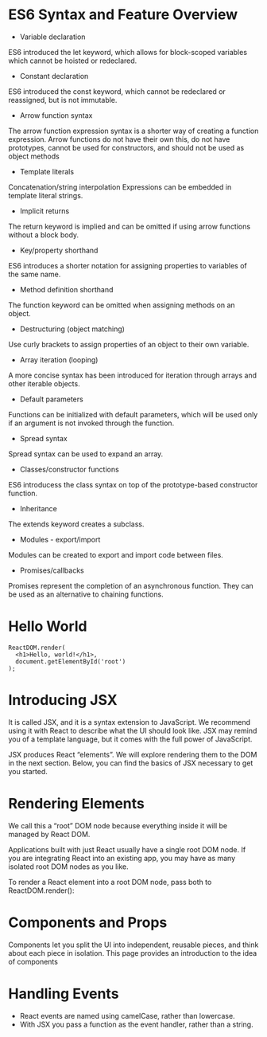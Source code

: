 # ES6 Syntax and Feature Overview

- Variable declaration

ES6 introduced the let keyword, which allows for block-scoped variables which cannot be hoisted or redeclared.

- Constant declaration

ES6 introduced the const keyword, which cannot be redeclared or reassigned, but is not immutable.

- Arrow function syntax

The arrow function expression syntax is a shorter way of creating a function expression. Arrow functions do not have their own this, do not have prototypes, cannot be used for constructors, and should not be used as object methods

- Template literals

Concatenation/string interpolation
Expressions can be embedded in template literal strings.

- Implicit returns

The return keyword is implied and can be omitted if using arrow functions without a block body.

- Key/property shorthand

ES6 introduces a shorter notation for assigning properties to variables of the same name.

- Method definition shorthand

The function keyword can be omitted when assigning methods on an object.

- Destructuring (object matching)

Use curly brackets to assign properties of an object to their own variable.

- Array iteration (looping)

A more concise syntax has been introduced for iteration through arrays and other iterable objects.

- Default parameters

Functions can be initialized with default parameters, which will be used only if an argument is not invoked through the function.

- Spread syntax

Spread syntax can be used to expand an array.

- Classes/constructor functions

ES6 introducess the class syntax on top of the prototype-based constructor function.

- Inheritance

The extends keyword creates a subclass.

- Modules - export/import

Modules can be created to export and import code between files.

- Promises/callbacks

Promises represent the completion of an asynchronous function. They can be used as an alternative to chaining functions.

# Hello World

```
ReactDOM.render(
  <h1>Hello, world!</h1>,
  document.getElementById('root')
);
```

# Introducing JSX

It is called JSX, and it is a syntax extension to JavaScript. We recommend using it with React to describe what the UI should look like. JSX may remind you of a template language, but it comes with the full power of JavaScript.

JSX produces React “elements”. We will explore rendering them to the DOM in the next section. Below, you can find the basics of JSX necessary to get you started.


# Rendering Elements

We call this a “root” DOM node because everything inside it will be managed by React DOM.

Applications built with just React usually have a single root DOM node. If you are integrating React into an existing app, you may have as many isolated root DOM nodes as you like.

To render a React element into a root DOM node, pass both to ReactDOM.render():

# Components and Props

Components let you split the UI into independent, reusable pieces, and think about each piece in isolation. This page provides an introduction to the idea of components

# Handling Events

- React events are named using camelCase, rather than lowercase.
- With JSX you pass a function as the event handler, rather than a string.

